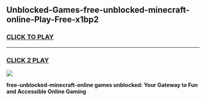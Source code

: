 
## Unblocked-Games-free-unblocked-minecraft-online-Play-Free-x1bp2
<h3>
<a href="https://premium76.site?title=free-unblocked-minecraft-online&ref=17A">CLICK TO PLAY</a></h3>
<hr>

<h3>
<a href="https://premium76.site?title=free-unblocked-minecraft-online&ref=17A">CLICK 2 PLAY</a>
  
</h3>

<a href="https://premium76.site?title=free-unblocked-minecraft-online&ref=17A"><img src="https://clearcache.store/games.png"></a>


**free-unblocked-minecraft-online games unblocked: Your Gateway to Fun and Accessible Online Gaming**
